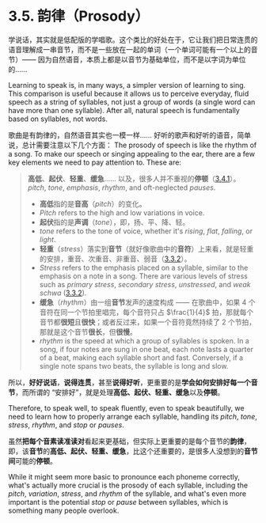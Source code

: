 # 3.5. 韵律（Prosody）

学说话，其实就是低配版的学唱歌。这个类比的好处在于，它让我们把日常连贯的语音理解成一串音节，而不是一些放在一起的单词（一个单词可能有一个以上的音节）—— 因为自然语音，本质上都是以音节为基础单位，而不是以字词为单位的……

Learning to speak is, in many ways, a simpler version of learning to sing. This comparison is useful because it allows us to perceive everyday, fluid speech as a string of syllables, not just a group of words (a single word can have more than one syllable). After all, natural speech is fundamentally based on syllables, not words.

歌曲是有韵律的，自然语音其实也一模一样…… 好听的歌声和好听的语音，简单说，总计需要注意以下几个方面：
The prosody of speech is like the rhythm of a song. To make our speech or singing appealing to the ear, there are a few key elements we need to pay attention to. These are:

> **高低**、**起伏**、**轻重**、**缓急**…… 以及，很多人并不重视的**停顿**（[3.4.1](3.4.1-stop)）。
> *pitch*, *tone*, *emphasis*, *rhythm*, and oft-neglected *pauses*.
>
> * **高低**指的是**音高**（*pitch*）的变化。
> * *Pitch* refers to the high and low variations in voice.
> * **起伏**指的是**声调**（*tone*），即，扬、平、降、轻。
> * *tone* refers to the tone of voice, whether it's *rising*, *flat*, *falling*, or *light*.
> * **轻重**（*stress*）落实到**音节**（就好像歌曲中的**音符**）上来看，就是轻重的安排，重音、次重音、非重音、弱音（[3.3.2](3.3.2-stress)）。
> * *Stress* refers to the emphasis placed on a syllable, similar to the emphasis on a note in a song. There are various levels of stress such as *primary stress*, *secondary stress*, *unstressed*, and *weak schwa* ([3.3.2](3.3.2-stress)).
> * **缓急**（*rhythm*）由一组**音节**发声的速度构成 —— 在歌曲中，如果 4 个音符在同一个节拍里唱完，每个音符只占 $\frac{1}{4}$ 拍，那就每个音节都**很短**且**很快**；或者反过来，如果一个音符竟然持续了 2 个节拍，那就是这个音节**很长**，但**很慢**。
> * *rhythm* is the speed at which a group of syllables is spoken. In a song, if four notes are sung in one beat, each note lasts a quarter of a beat, making each syllable short and fast. Conversely, if a single note spans two beats, the syllable is long and slow.

所以，**好好说话**，**说得连贯**，甚至**说得好听**，更重要的是**学会如何安排好每一个音节**，而所谓的 “安排好”，就是处理**高低、起伏、轻重、缓急**以及**停顿**。

Therefore, to speak well, to speak fluently, even to speak beautifully, we need to learn how to properly arrange each syllable, handling its *pitch*, *tone*, *stress*, *rhythm*, and *stop* or *pauses*.

虽然**把每个音素读准读对**看起来更基础，但实际上更重要的是每个音节的**韵律**，即，该**音节**的**高低、起伏、轻重、缓急**，比这个还重要的，是很多人没想到的**音节间**可能的**停顿**。

While it might seem more basic to pronounce each phoneme correctly, what's actually more crucial is the prosody of each syllable, including the *pitch*, *variation*, *stress*, and *rhythm* of the syllable, and what's even more important is the potential *stop* or *pause* between syllables, which is something many people overlook.

